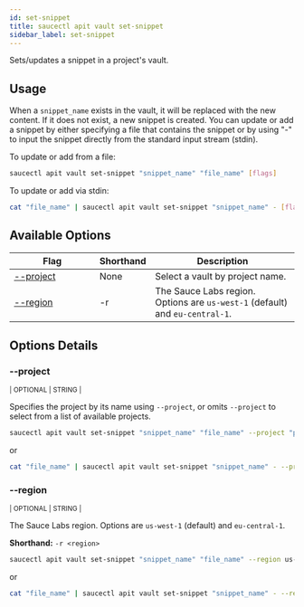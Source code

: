 ```yaml
---
id: set-snippet
title: saucectl apit vault set-snippet
sidebar_label: set-snippet
---
```


Sets/updates a snippet in a project's vault.

## Usage

When a `snippet_name` exists in the vault, it will be replaced with the new content. If it does not exist, a new snippet is created. You can update or add a snippet by either specifying a file that contains the snippet or by using "-" to input the snippet directly from the standard input stream (stdin).

To update or add from a file:

```bash
saucectl apit vault set-snippet "snippet_name" "file_name" [flags]
```

To update or add via stdin:

```bash
cat "file_name" | saucectl apit vault set-snippet "snippet_name" - [flags]
```

## Available Options

<table id="table-cli">
  <thead>
    <tr>
      <th width="30%">Flag</th>
      <th width="10%">Shorthand</th>
      <th>Description</th>
    </tr>
  </thead>
  <tbody>
    <tr>
      <td><span className="t-cli"><a href="#--project">--project</a></span></td>
      <td><span className="t-cli">None</span></td>
      <td>Select a vault by project name.</td>
    </tr>
    <tr>
      <td><span className="t-cli"><a href="#--region">--region</a></span></td>
      <td><span className="t-cli">-r</span></td>
      <td>The Sauce Labs region. Options are <code>us-west-1</code> (default) and <code>eu-central-1</code>.</td>
    </tr>
  </tbody>
</table>

## Options Details

### <span className="cli">--project</span>

<div className="cli-desc">
<p><small>| OPTIONAL | STRING |</small></p>

Specifies the project by its name using `--project`, or omits `--project` to select from a list of available projects.

```bash
saucectl apit vault set-snippet "snippet_name" "file_name" --project "project_name"
```

or

```bash
cat "file_name" | saucectl apit vault set-snippet "snippet_name" - --project "project_name"
```

</div>

### <span className="cli">--region</span>

<div className="cli-desc">
<p><small>| OPTIONAL | STRING |</small></p>

The Sauce Labs region. Options are `us-west-1` (default) and `eu-central-1`.

**Shorthand:** `-r <region>`

```bash
saucectl apit vault set-snippet "snippet_name" "file_name" --region us-west-1
```

or

```bash
cat "file_name" | saucectl apit vault set-snippet "snippet_name" - --region us-west-1
```

</div>
